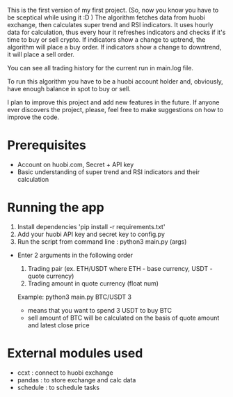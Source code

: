 This is the first version of my first project. 
(So, now you know you have to be sceptical while using it :D )
The algorithm fetches data from huobi exchange, then calculates super trend and RSI indicators.
It uses hourly data for calculation, thus every hour it refreshes indicators and checks if it's time to buy or sell crypto.
If indicators show a change to uptrend, the algorithm will place a buy order. 
If indicators show a change to downtrend, it will place a sell order.

You can see all trading history for the current run in main.log file.

To run this algorithm you have to be a huobi account holder 
and, obviously, have enough balance in spot to buy or sell.

I plan to improve this project and add new features in the future.
If anyone ever discovers the project, please, feel free to make suggestions on how to improve the code.

# Prerequisites
- Account on huobi.com, Secret + API key
- Basic understanding of super trend and RSI indicators and their calculation

# Running the app
1. Install dependencies 'pip install -r requirements.txt'
2. Add your huobi API key and secret key to config.py
3. Run the script from command line : python3 main.py (args)
- Enter 2 arguments in the following order
  1. Trading pair (ex. ETH/USDT where ETH - base currency, USDT - quote currency)
  2. Trading amount in quote currency (float num)

  Example: python3 main.py BTC/USDT 3
  - means that you want to spend 3 USDT to buy BTC
  - sell amount of BTC will be calculated on the basis of quote amount and latest close price

# External modules used
- ccxt : connect to huobi exchange
- pandas : to store exchange and calc data
- schedule : to schedule tasks

